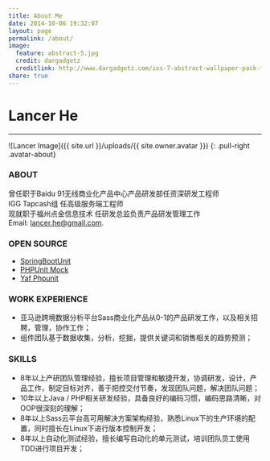 ```yaml
---
title: About Me
date: 2014-10-06 19:32:07
layout: page
permalink: /about/
image:
  feature: abstract-5.jpg
  credit: dargadgetz
  creditlink: http://www.dargadgetz.com/ios-7-abstract-wallpaper-pack-for-iphone-5-and-ipod-touch-retina/
share: true
---
```

# Lancer He
------
![Lancer Image]({{ site.url }}/uploads/{{ site.owner.avatar }})
{: .pull-right .avatar-about}

### ABOUT
曾任职于Baidu 91无线商业化产品中心产品研发部任资深研发工程师  
IGG Tapcash组 任高级服务端工程师  
现就职于福州点金信息技术 任研发总监负责产品研发管理工作  
Email: lancer.he@gmail.com.

### OPEN SOURCE
* [SpringBootUnit](https://github.com/lancerhe/spring-boot-unit)
* [PHPUnit Mock](https://github.com/lancerhe/phpunit-mock)
* [Yaf Phpunit](https://github.com/lancerhe/yaf-phpunit)

### WORK EXPERIENCE
* 亚马逊跨境数据分析平台Sass商业化产品从0-1的产品研发工作，以及相关招聘，管理，协作工作；
* 组件团队基于数据收集，分析，挖掘，提供关键词和销售相关的趋势预测；

### SKILLS
* 8年以上产研团队管理经验，擅长项目管理和敏捷开发，协调研发，设计，产品工作，制定目标对齐，善于把控交付节奏，发现团队问题，解决团队问题；
* 10年以上Java / PHP相关研发经验，具备良好的编码习惯，编码思路清晰，对OOP很深刻的理解；
* 8年以上Sass云平台高可用解决方案架构经验，熟悉Linux下的生产环境的配置，同时擅长在Linux下进行版本控制开发；
* 8年以上自动化测试经验，擅长编写自动化的单元测试，培训团队员工使用TDD进行项目开发；
